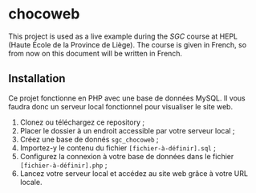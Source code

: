 # chocoweb

This project is used as a live example during the _SGC_ course at HEPL (Haute École de la Province de Liège). The course is given in French, so from now on this document will be written in French.

## Installation

Ce projet fonctionne en PHP avec une base de données MySQL. Il vous faudra donc un serveur local fonctionnel pour visualiser le site web.

1. Clonez ou téléchargez ce repository ;
2. Placer le dossier à un endroit accessible par votre serveur local ;
3. Créez une base de donnés `sgc_chocoweb` ;
4. Importez-y le contenu du fichier `[fichier-à-définir].sql` ;
5. Configurez la connexion à votre base de données dans le fichier `[fichier-à-définir].php` ;
6. Lancez votre serveur local et accédez au site web grâce à votre URL locale.
